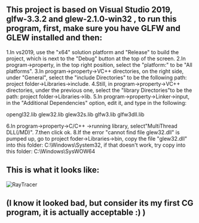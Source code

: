 ## This project is based on Visual Studio 2019, glfw-3.3.2 and glew-2.1.0-win32 , to run this program, first, make sure you have GLFW and GLEW installed and then:

1.In vs2019, use the "x64" solution platform and "Release" to build the project, which is next to the "Debug" button at the top of the screen.
2.In program->property, in the top right position, select the "platform:" to be "All platforms".
3.In program->property->VC++ directories, on the right side, under "General", select the "include Directories" to be the following path: project folder->Libraries->include.
4.Still, in program->property->VC++ directories, under the previous one, select the "library Directories"to be the path: project folder->Libraries->lib.
5.In program->property->Linker->input, in the "Additional Dependencies" option, edit it, and type in the following:

opengl32.lib
glew32.lib
glew32s.lib
glfw3.lib
glfw3dll.lib

6.In program->property->C/C++ ->running library, select"MultiThread DLL(/MD)".
7.then click ok.
8.If the error "cannot find file glew32.dll" is pumped up, go to project foder->Libraries->bin, copy the file "glew32.dll" into this folder: C:\Windows\System32, if that doesn't work, try copy into this folder: C:\Windows\SysWOW64
## This is what it looks like:
![RayTracer](https://github.com/AlexWeiZH/Computer-Graphics-21Fall/assets/98062338/7a682f2f-1915-4209-a167-340e4ada6e13)

## (I know it looked bad, but consider its my first CG program, it is actually acceptable :) )
